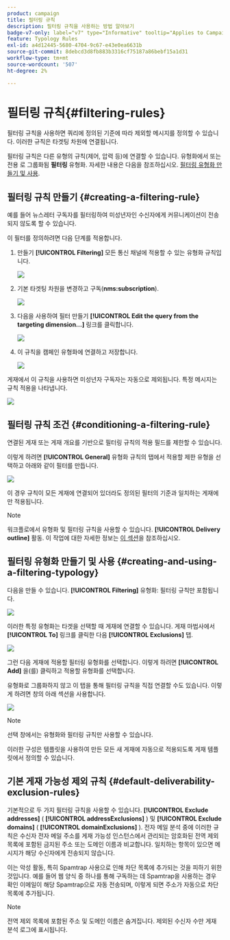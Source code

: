 ```yaml
---
product: campaign
title: 필터링 규칙
description: 필터링 규칙을 사용하는 방법 알아보기
badge-v7-only: label="v7" type="Informative" tooltip="Applies to Campaign Classic v7 only"
feature: Typology Rules
exl-id: a4d12445-5680-4704-9c67-e43e0ea6631b
source-git-commit: 8debcd3d8fb883b3316cf75187a86bebf15a1d31
workflow-type: tm+mt
source-wordcount: '507'
ht-degree: 2%

---
```


# 필터링 규칙{#filtering-rules}

필터링 규칙을 사용하면 쿼리에 정의된 기준에 따라 제외할 메시지를 정의할 수 있습니다. 이러한 규칙은 타겟팅 차원에 연결됩니다.

필터링 규칙은 다른 유형의 규칙(제어, 압력 등)에 연결할 수 있습니다. 유형화에서 또는 전용 로 그룹화됨 **필터링** 유형화. 자세한 내용은 다음을 참조하십시오. [필터링 유형화 만들기 및 사용](#creating-and-using-a-filtering-typology).

## 필터링 규칙 만들기 {#creating-a-filtering-rule}

예를 들어 뉴스레터 구독자를 필터링하여 미성년자인 수신자에게 커뮤니케이션이 전송되지 않도록 할 수 있습니다.

이 필터를 정의하려면 다음 단계를 적용합니다.

1. 만들기 **[!UICONTROL Filtering]** 모든 통신 채널에 적용할 수 있는 유형화 규칙입니다.

   ![](assets/campaign_opt_create_filter_01.png)

1. 기본 타겟팅 차원을 변경하고 구독(**nms:subscription**).

   ![](assets/campaign_opt_create_filter_02.png)

1. 다음을 사용하여 필터 만들기 **[!UICONTROL Edit the query from the targeting dimension...]** 링크를 클릭합니다.

   ![](assets/campaign_opt_create_filter_03.png)

1. 이 규칙을 캠페인 유형화에 연결하고 저장합니다.

   ![](assets/campaign_opt_create_filter_04.png)

게재에서 이 규칙을 사용하면 미성년자 구독자는 자동으로 제외됩니다. 특정 메시지는 규칙 적용을 나타냅니다.

![](assets/campaign_opt_create_filter_05.png)

## 필터링 규칙 조건 {#conditioning-a-filtering-rule}

연결된 게재 또는 게재 개요를 기반으로 필터링 규칙의 적용 필드를 제한할 수 있습니다.

이렇게 하려면 **[!UICONTROL General]** 유형화 규칙의 탭에서 적용할 제한 유형을 선택하고 아래와 같이 필터를 만듭니다.

![](assets/campaign_opt_create_filter_06.png)

이 경우 규칙이 모든 게재에 연결되어 있더라도 정의된 필터의 기준과 일치하는 게재에만 적용됩니다.

>[!NOTE]
>
>워크플로에서 유형화 및 필터링 규칙을 사용할 수 있습니다. **[!UICONTROL Delivery outline]** 활동. 이 작업에 대한 자세한 정보는 [이 섹션](../../workflow/using/delivery-outline.md)을 참조하십시오.

## 필터링 유형화 만들기 및 사용 {#creating-and-using-a-filtering-typology}

다음을 만들 수 있습니다. **[!UICONTROL Filtering]** 유형화: 필터링 규칙만 포함됩니다.

![](assets/campaign_opt_create_typo_filtering.png)

이러한 특정 유형화는 타겟을 선택할 때 게재에 연결할 수 있습니다. 게재 마법사에서 **[!UICONTROL To]** 링크를 클릭한 다음 **[!UICONTROL Exclusions]** 탭.

![](assets/campaign_opt_apply_typo_filtering.png)

그런 다음 게재에 적용할 필터링 유형화를 선택합니다. 이렇게 하려면 **[!UICONTROL Add]** 을(를) 클릭하고 적용할 유형화를 선택합니다.

유형화로 그룹화하지 않고 이 탭을 통해 필터링 규칙을 직접 연결할 수도 있습니다. 이렇게 하려면 창의 아래 섹션을 사용합니다.

![](assets/campaign_opt_select_typo_filtering.png)

>[!NOTE]
>
>선택 창에서는 유형화와 필터링 규칙만 사용할 수 있습니다.
>
>이러한 구성은 템플릿을 사용하여 만든 모든 새 게재에 자동으로 적용되도록 게재 템플릿에서 정의할 수 있습니다.

## 기본 게재 가능성 제외 규칙 {#default-deliverability-exclusion-rules}

기본적으로 두 가지 필터링 규칙을 사용할 수 있습니다. **[!UICONTROL Exclude addresses]** ( **[!UICONTROL addressExclusions]** ) 및 **[!UICONTROL Exclude domains]** ( **[!UICONTROL domainExclusions]** ). 전자 메일 분석 중에 이러한 규칙은 수신자 전자 메일 주소를 게재 가능성 인스턴스에서 관리되는 암호화된 전역 제외 목록에 포함된 금지된 주소 또는 도메인 이름과 비교합니다. 일치하는 항목이 있으면 메시지가 해당 수신자에게 전송되지 않습니다.

이는 악성 활동, 특히 Spamtrap 사용으로 인해 차단 목록에 추가되는 것을 피하기 위한 것입니다. 예를 들어 웹 양식 중 하나를 통해 구독하는 데 Spamtrap을 사용하는 경우 확인 이메일이 해당 Spamtrap으로 자동 전송되며, 이렇게 되면 주소가 자동으로 차단 목록에 추가됩니다.

>[!NOTE]
>
>전역 제외 목록에 포함된 주소 및 도메인 이름은 숨겨집니다. 제외된 수신자 수만 게재 분석 로그에 표시됩니다.
